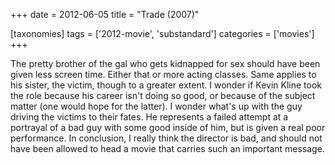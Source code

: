 +++
date = 2012-06-05
title = "Trade (2007)"

[taxonomies]
tags = ['2012-movie', 'substandard']
categories = ['movies']
+++

The pretty brother of the gal who gets kidnapped for sex should have
been given less screen time. Either that or more acting classes. Same
applies to his sister, the victim, though to a greater extent. I wonder
if Kevin Kline took the role because his career isn't doing so good, or
because of the subject matter (one would hope for the latter). I wonder
what's up with the guy driving the victims to their fates. He
represents a failed attempt at a portrayal of a bad guy with some good
inside of him, but is given a real poor performance. In conclusion, I
really think the director is bad, and should not have been allowed to
head a movie that carries such an important message.
